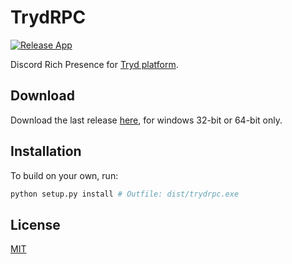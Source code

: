 # TrydRPC

[![Release App](https://github.com/Useems/TrydRPC/actions/workflows/release.yml/badge.svg)](https://github.com/Useems/TrydRPC/actions/workflows/release.yml)

Discord Rich Presence for [Tryd platform](https://www.tryd.com.br).

## Download

Download the last release [here](https://github.com/Useems/TrydRPC/releases/latest), for windows 32-bit or 64-bit only.

## Installation

To build on your own, run:
```bash
python setup.py install # Outfile: dist/trydrpc.exe
```

## License
[MIT](https://github.com/Useems/TrydRPC/blob/main/LICENSE)
